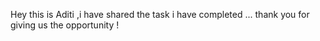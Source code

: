   Hey this is Aditi ,i have shared the task i have completed ...
thank you for giving us the opportunity !
